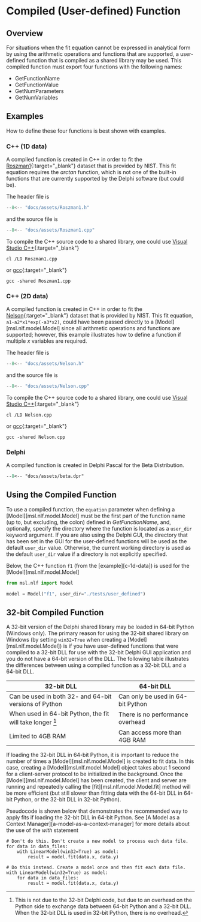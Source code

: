 # Compiled (User-defined) Function

## Overview
For situations when the fit equation cannot be expressed in analytical form by using the arithmetic operations and functions that are supported, a user-defined function that is compiled as a shared library may be used. This compiled function must export four functions with the following names:

* GetFunctionName
* GetFunctionValue
* GetNumParameters
* GetNumVariables

## Examples
How to define these four functions is best shown with examples.

### C++ (1D data)
A compiled function is created in C++ in order to fit the [Roszman1]{:target="_blank"} dataset that is provided by NIST. This fit equation requires the *arctan* function, which is not one of the built-in functions that are currently supported by the Delphi software (but could be).

The header file is

```cpp
--8<-- "docs/assets/Roszman1.h"
```

and the source file is

```cpp
--8<-- "docs/assets/Roszman1.cpp"
```

To compile the C++ source code to a shared library, one could use [Visual Studio C++]{:target="_blank"}

```console
cl /LD Roszman1.cpp
```

or [gcc]{:target="_blank"}

```console
gcc -shared Roszman1.cpp
```

### C++ (2D data)
A compiled function is created in C++ in order to fit the [Nelson]{:target="_blank"} dataset that is provided by NIST. This fit equation, `a1-a2*x1*exp(-a3*x2)`, could have been passed directly to a [Model][msl.nlf.model.Model] since all arithmetic operations and functions are supported; however, this example illustrates how to define a function if multiple $x$ variables are required.

The header file is

```cpp
--8<-- "docs/assets/Nelson.h"
```

and the source file is

```cpp
--8<-- "docs/assets/Nelson.cpp"
```

To compile the C++ source code to a shared library, one could use [Visual Studio C++]{:target="_blank"}

```console
cl /LD Nelson.cpp
```

or [gcc]{:target="_blank"}

```console
gcc -shared Nelson.cpp
```

### Delphi
A compiled function is created in Delphi Pascal for the Beta Distribution.

```pascal
--8<-- "docs/assets/beta.dpr"
```

## Using the Compiled Function
To use a compiled function, the `equation` parameter when defining a [Model][msl.nlf.model.Model] must be the first part of the function name (up to, but excluding, the colon) defined in *GetFunctionName*, and, optionally, specify the directory where the function is located as a `user_dir` keyword argument. If you are also using the Delphi GUI, the directory that has been set in the GUI for the user-defined functions will be used as the default `user_dir` value. Otherwise, the current working directory is used as the default `user_dir` value if a directory is not explicitly specified.

Below, the C++ function `f1` (from the [example][c-1d-data]) is used for the [Model][msl.nlf.model.Model]

```python
from msl.nlf import Model

model = Model("f1", user_dir="./tests/user_defined")
```

## 32-bit Compiled Function
A 32-bit version of the Delphi shared library may be loaded in 64-bit Python (Windows only). The primary reason for using the 32-bit shared library on Windows (by setting `win32=True` when creating a [Model][msl.nlf.model.Model]) is if you have user-defined functions that were compiled to a 32-bit DLL for use with the 32-bit Delphi GUI application and you do not have a 64-bit version of the DLL. The following table illustrates the differences between using a compiled function as a 32-bit DLL and a 64-bit DLL.

|         <center>32-bit DLL</center>                       |        <center>64-bit DLL</center>         |
| --------------------------------------------------------- | ------------------------------------------ |
| Can be used in both 32- and 64-bit versions of Python     | Can only be used in 64-bit Python          |
| When used in 64-bit Python, the fit will take longer [^1] | There is no performance overhead           |
| Limited to 4GB RAM                                        | Can access more than 4GB RAM               |

If loading the 32-bit DLL in 64-bit Python, it is important to reduce the number of times a [Model][msl.nlf.model.Model] is created to fit data. In this case, creating a [Model][msl.nlf.model.Model] object takes about 1 second for a client-server protocol to be initialized in the background. Once the [Model][msl.nlf.model.Model] has been created, the client and server are running and repeatedly calling the [fit][msl.nlf.model.Model.fit] method will be more efficient (but still slower than fitting data with the 64-bit DLL in 64-bit Python, or the 32-bit DLL in 32-bit Python).

Pseudocode is shown below that demonstrates the recommended way to apply fits if loading the 32-bit DLL in 64-bit Python. See [A Model as a Context Manager][a-model-as-a-context-manager] for more details about the use of the *with* statement

```
# Don't do this. Don't create a new model to process each data file.
for data in data_files:
    with LinearModel(win32=True) as model:
        result = model.fit(data.x, data.y)

# Do this instead. Create a model once and then fit each data file.
with LinearModel(win32=True) as model:
    for data in data_files:
        result = model.fit(data.x, data.y)
```

[^1]: This is not due to the 32-bit Delphi code, but due to an overhead on the Python side to exchange data between 64-bit Python and a 32-bit DLL. When the 32-bit DLL is used in 32-bit Python, there is no overhead.

[Roszman1]: https://www.itl.nist.gov/div898/strd/nls/data/LINKS/DATA/Roszman1.dat
[Nelson]: https://www.itl.nist.gov/div898/strd/nls/data/LINKS/DATA/Nelson.dat
[Visual Studio C++]: https://visualstudio.microsoft.com/vs/features/cplusplus/
[gcc]: https://gcc.gnu.org/
